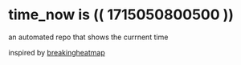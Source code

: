 # time_now is (( 1715050800500 ))

an automated repo that shows the currnent time

inspired by [breakingheatmap](https://github.com/breakingheatmap/breakingheatmap)